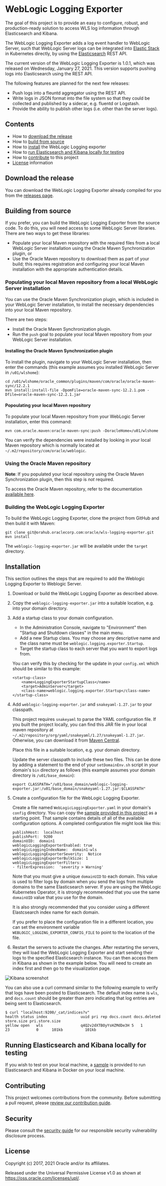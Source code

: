 # WebLogic Logging Exporter

The goal of this project is to provide an easy to configure, robust, and production-ready solution to access
WLS log information through Elasticsearch and Kibana.

The WebLogic Logging Exporter adds a log event handler to WebLogic Server,
such that WebLogic Server logs can be integrated into [Elastic Stack](https://www.elastic.co/products)
in Kubernetes directly,  by using the [Elasticsearch](https://www.elastic.co/products/elasticsearch) REST API.

The current version of the WebLogic Logging Exporter is 1.0.1, which was released on Wednesday, January 27, 2021.
This version supports pushing logs into Elasticsearch using the REST API.

The following features are planned for the next few releases:

* Push logs into a fleuntd aggregator using the REST API.
* Write logs in JSON format into the file system so that they could be collected and published by a
  sidecar, e.g. fluentd or Logstash.
* Provide the ability to publish other logs (i.e. other than the server logs).

## Contents

* How to [download the release](#download-the-release)
* How to [build from source](#building-from-source)
* How to [install](#installation) the WebLogic Logging exporter
* How to [run Elasticsearch and Kibana locally for testing](#running-elasticsearch-and-kibana-locally-for-testing)
* How to [contribute](#contributing) to this project
* [License](#license) information


## Download the release

You can download the WebLogic Logging Exporter already compiled for you from the
[releases page](https://github.com/oracle/weblogic-logging-exporter/releases).

## Building from source

If you prefer, you can build the WebLogic Logging Exporter from the source code.  To do this, you will
need access to some WebLogic Server libraries.  There are two ways to get these libraries:

* Populate your local Maven repository with the required files from a local WebLogic Server installation
  using the Oracle Maven Synchronization plugin, or
* Use the Oracle Maven repository to download them as part of your build; this requires registration and
  configuring your local Maven installation with the appropriate authentication details.

### Populating your local Maven repository from a local WebLogic Server installation

You can use the Oracle Maven Synchronization plugin, which is included in your WebLogic Server installation,
to install the necessary dependencies into your local Maven repository.

There are two steps:

* Install the Oracle Maven Synchronization plugin.
* Run the `push` goal to populate your local Maven repository from your WebLogic Server installation.

#### Installing the Oracle Maven Synchronization plugin

To install the plugin, navigate to your WebLogic Server installation, then enter the commands (this example
assumes you installed WebLogic Server in `/u01/wlshome`):

```
cd /u01/wlshome/oracle_common/plugins/maven/com/oracle/oracle-maven-sync/12.2.1
mvn install:install-file -DpomFile=oracle-maven-sync-12.2.1.pom -Dfile=oracle-maven-sync-12.2.1.jar
```

#### Popoulating your local Maven repository

To populate your local Maven repository from your WebLogic Server installation, enter this command:

```
mvn com.oracle.maven:oracle-maven-sync:push -DoracleHome=/u01/wlshome
```

You can verify the dependencies were installed by looking in your local Maven repository which is
normally located at `~/.m2/repository/com/oracle/weblogic`.


### Using the Oracle Maven repository

**Note**: If you populated your local repository using the Oracle Maven Synchronization plugin, then this
step is *not* required.

To access the Oracle Maven repository, refer to the documentation
[available here](https://docs.oracle.com/middleware/1213/core/MAVEN/config_maven_repo.htm#MAVEN9010).


### Building the WebLogic Logging Exporter

To build the WebLogic Logging Exporter, clone the project from GitHub and then build it with Maven:

```
git clone git@orahub.oraclecorp.com:oracle/wls-logging-exporter.git
mvn install
```

The `weblogic-logging-exporter.jar` will be available under the `target` directory.

## Installation

This section outlines the steps that are required to add the Weblogic Logging Exporter to Weblogic Server.

1. Download or build the WebLogic Logging Exporter as described above.

1. Copy the `weblogic-logging-exporter.jar` into a suitable location, e.g. into your domain directory.

1. Add a startup class to your domain configuration.

   * In the Administration Console, navigate to "Environment" then "Startup and Shutdown classes" in the main menu.
   * Add a new Startup class. You may choose any descriptive name and the class name must be
     `weblogic.logging.exporter.Startup`.
   * Target the startup class to each server that you want to export logs from.

   You can verify this by checking for the update in your `config.xml` which should be similar to this example:

    ```
    <startup-class>
        <name>LoggingExporterStartupClass</name>
        <target>AdminServer</target>
        <class-name>weblogic.logging.exporter.Startup</class-name>
    </startup-class>
    ```

1. Add `weblogic-logging-exporter.jar` and `snakeyaml-1.27.jar` to your classpath.

   This project requires `snakeyaml` to parse the YAML configuration file.  If you built the project locally,
   you can find this JAR file in your local maven repository at `~/.m2/repository/org/yaml/snakeyaml/1.27/snakeyaml-1.27.jar`.
   Otherwise, you can download it from [Maven Central](https://search.maven.org/artifact/org.yaml/snakeyaml/1.27/bundle).

   Place this file in a suitable location, e.g. your domain directory.

   Update the server classpath to include these two files.  This can be done by adding a statement to the end of your
   `setDomainEnv.sh` script in your domain's `bin` directory as follows (this example assumes your domain
   directory is `/u01/base_domain`):

   ```
   export CLASSPATH="/u01/base_domain/weblogic-logging-exporter.jar:/u01/base_domain/snakeyaml-1.27.jar:$CLASSPATH"
   ```

1. Create a configuration file for the WebLogic Logging Exporter.

   Create a file named `WebLogicLoggingExporter.yaml` in your domain's `config` directory.  You can copy the
   [sample provided in this project](samples/WebLogicLoggingExporter.yaml) as a starting point.  That sample
   contains details of all of the available configuration options.  A completed configuration file might look
   like this:

   ```
   publishHost:  localhost
   publishPort:  9200
   domainUID:  domain1
   weblogicLoggingExporterEnabled: true
   weblogicLoggingIndexName:  domain1-wls
   weblogicLoggingExporterSeverity:  Notice
   weblogicLoggingExporterBulkSize: 1
   weblogicLoggingExporterFilters:
   - filterExpression:  'severity > Warning'
   ```

   Note that you must give a unique `domainUID` to each domain.  This value is used to filter logs by domain when you
   send the logs from multiple domains to the same Elasticsearch server.  If you are using the WebLogic Kubernetes
   Operator, it is strongly recommended that you use the same `domainUID` value that you use for the domain.

   It is also strongly recommended that you consider using a different Elastcsearch index name for each domain.

   If you prefer to place the configuration file in a different location, you can set the environment variable
   `WEBLOGIC_LOGGING_EXPORTER_CONFIG_FILE` to point to the location of the file.

1. Restart the servers to activate the changes.  After restarting the servers, they will load the WebLogic
   Logging Exporter and start sending their logs to the specified Elasticsearch instance.  You can then
   access them in Kibana as shown in the example below. You will need to create an index first and then go to
   the visualization page.

![Kibana screenshot](images/screenshot.png)


You can also use a curl command similar to the following example to verify that logs have been posted to Elasticsearch.
The default index name is `wls`, and `docs.count` should be greater than zero indicating that log entries
are being sent to Elasticsearch.

```
$ curl "localhost:9200/_cat/indices?v"
health status index               uuid pri rep docs.count docs.deleted store.size pri.store.size
yellow open   wls                 q4Q2v2dXTBOyYsHZMdDe3H 5   1         23            0      101kb          101kb
```

## Running Elasticsearch and Kibana locally for testing

If you wish to test on your local machine, a [sample](samples/run-elk-local.sh) is provided to run Elasticsearch
and Kibana in Docker on your local machine.


## Contributing

This project welcomes contributions from the community. Before submitting a pull
request, please [review our contribution guide](./CONTRIBUTING.md).

## Security

Please consult the [security guide](./SECURITY.md) for our responsible security
vulnerability disclosure process.

## License

Copyright (c) 2017, 2021 Oracle and/or its affiliates.

Released under the Universal Permissive License v1.0 as shown at
<https://oss.oracle.com/licenses/upl/>.